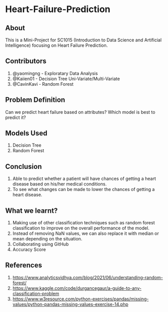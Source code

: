 # Heart-Failure-Prediction

## About
This is a Mini-Project for SC1015 (Introduction to Data Science and Artificial Intelligence) focusing on Heart Failure Prediction. 

## Contributors
1. @yaomingng - Exploratary Data Analysis
2. @Kaiien01 - Decision Tree Uni-Variate/Multi-Variate
3. @CavinKavi - Random Forest

## Problem Definition
Can we predict heart failure based on attributes? Which model is best to predict it?

## Models Used
1. Decision Tree
2. Random Forest

## Conclusion
1. Able to predict whether a patient will have chances of getting a heart disease based on his/her medical conditions.
2. To see what changes can be made to lower the chances of getting a heart disease.

## What we learnt?
1. Making use of other classification techniques such as random forest classification to improve on the overall performance of the model.
2. Instead of removing NaN values, we can also replace it with median or mean depending on the situation.
3. Collaborating using GitHub
4. Accuracy Score

## References
1. https://www.analyticsvidhya.com/blog/2021/06/understanding-random-forest/
2. https://www.kaggle.com/code/durgancegaur/a-guide-to-any-classification-problem
3. https://www.w3resource.com/python-exercises/pandas/missing-values/python-pandas-missing-values-exercise-14.php






